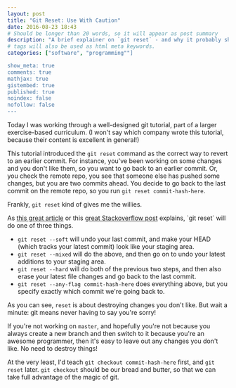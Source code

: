 ```yaml
---
layout: post
title: "Git Reset: Use With Caution"
date: 2016-08-23 18:43
# Should be longer than 20 words, so it will appear as post summary
description: "A brief explainer on `git reset` - and why it probably shouldn't be your go-to tool."
# tags will also be used as html meta keywords.
categories: ["software", "programming""]

show_meta: true
comments: true
mathjax: true
gistembed: true
published: true
noindex: false
nofollow: false
---
```


Today I was working through a well-designed git tutorial, part of a larger
exercise-based curriculum. (I won't say which company wrote this tutorial,
because their content is excellent in general!)

This tutorial introduced the `git reset` command as the correct way to revert to
an earlier commit. For instance, you've been working on some changes and you
don't like them, so you want to go back to an earlier commit. Or, you check the
remote repo, you see that someone else has pushed some changes, but you are two
commits ahead. You decide to go back to the last commit on the remote repo, so
you run `git reset commit-hash-here`.

Frankly, `git reset` kind of gives me the willies.

As [this great article](https://git-scm.com/blog/2011/07/11/reset.html) or this [great Stackoverflow post](http://stackoverflow.com/questions/2530060/can-you-explain-what-git-reset-does-in-plain-english) explains, \`git reset\`
will do one of three things.

-   `git reset --soft` will undo your last commit, and make your HEAD (which
    tracks your latest commit) look like your staging area.
-   `git reset --mixed` will do the above, and then go on to undo your latest
    additions to your staging area.
-   `git reset --hard` will do both of the previous two steps, and then also erase
    your latest file changes and go back to the last commit.
-   `git reset --any-flag commit-hash-here` does everything above, but you specify
    exactly which commit we're going back to.

As you can see, `reset` is about destroying changes you don't like. But wait a
minute: git means never having to say you're sorry!

If you're not working on `master`, and hopefully you're not because you always
create a new branch and then switch to it because you're an awesome programmer,
then it's easy to leave out any changes you don't like. No need to destroy
things!

At the very least, I'd teach `git checkout commit-hash-here` first, and `git
reset` later. `git checkout` should be our bread and butter, so that we can take
full advantage of the magic of git.
